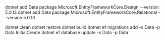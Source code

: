 dotnet add Data package Microsoft.EntityFrameworkCore.Design --version 5.0.13
dotnet add Data package Microsoft.EntityFrameworkCore.Relational --version 5.0.13

dotnet clean
dotnet restore
dotnet build
dotnet ef migrations add -s Data -p Data InitialCreate
dotnet ef database update -s Data -p Data